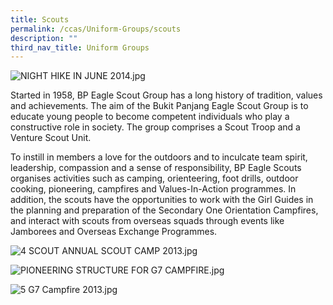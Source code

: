 ```yaml
---
title: Scouts
permalink: /ccas/Uniform-Groups/scouts
description: ""
third_nav_title: Uniform Groups
---
```

![NIGHT HIKE IN JUNE 2014.jpg](https://www-bpghs-moe-edu-sg-admin.cwp.sg/qql/slot/u148/BPGHS%202019/Holistic%20Education/CCAs/Uniform%20Groups/Scouts/NIGHT%20HIKE%20IN%20JUNE%202014.jpg)  

Started in 1958, BP Eagle Scout Group has a long history of tradition, values and achievements. The aim of the Bukit Panjang Eagle Scout Group is to educate young people to become competent individuals who play a constructive role in society. The group comprises a Scout Troop and a Venture Scout Unit.

  

To instill in members a love for the outdoors and to inculcate team spirit, leadership, compassion and a sense of responsibility, BP Eagle Scouts organises activities such as camping, orienteering, foot drills, outdoor cooking, pioneering, campfires and Values-In-Action programmes. In addition, the scouts have the opportunities to work with the Girl Guides in the planning and preparation of the Secondary One Orientation Campfires, and interact with scouts from overseas squads through events like Jamborees and Overseas Exchange Programmes.

  

![4 SCOUT ANNUAL SCOUT CAMP 2013.jpg](https://www-bpghs-moe-edu-sg-admin.cwp.sg/qql/slot/u148/BPGHS%202019/Holistic%20Education/CCAs/Uniform%20Groups/Scouts/4%20SCOUT%20ANNUAL%20SCOUT%20CAMP%202013.jpg)  

![PIONEERING STRUCTURE FOR G7 CAMPFIRE.jpg](https://www-bpghs-moe-edu-sg-admin.cwp.sg/qql/slot/u148/BPGHS%202019/Holistic%20Education/CCAs/Uniform%20Groups/Scouts/PIONEERING%20STRUCTURE%20FOR%20G7%20CAMPFIRE.jpg)  

![5 G7 Campfire 2013.jpg](https://www-bpghs-moe-edu-sg-admin.cwp.sg/qql/slot/u148/BPGHS%202019/Holistic%20Education/CCAs/Uniform%20Groups/Scouts/5%20G7%20Campfire%202013.jpg)